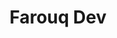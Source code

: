 ---
title: "Farouq Dev"
stack: "React - Gatsby"
live: "/"
source: "/"
image: "portfolio.png"
description: "This very website you're now watching. I wanted something fast with good SEO for my portfolio, so a static website generator like Gatsby seemed like the best fit. It reads data from markdown files, so it's super easy for me to keep adding Portfolio items as I develop more projects."
---